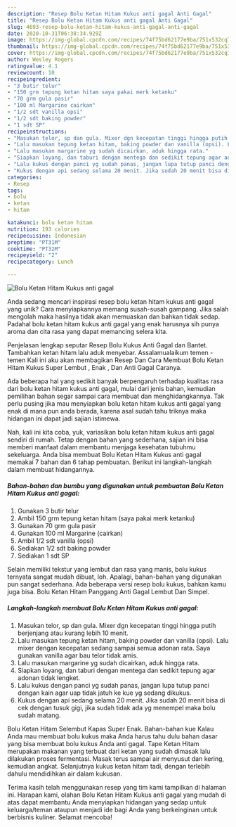```yaml
---
description: "Resep Bolu Ketan Hitam Kukus anti gagal Anti Gagal"
title: "Resep Bolu Ketan Hitam Kukus anti gagal Anti Gagal"
slug: 4693-resep-bolu-ketan-hitam-kukus-anti-gagal-anti-gagal
date: 2020-10-31T06:38:34.929Z
image: https://img-global.cpcdn.com/recipes/74f75bd62177e9ba/751x532cq70/bolu-ketan-hitam-kukus-anti-gagal-foto-resep-utama.jpg
thumbnail: https://img-global.cpcdn.com/recipes/74f75bd62177e9ba/751x532cq70/bolu-ketan-hitam-kukus-anti-gagal-foto-resep-utama.jpg
cover: https://img-global.cpcdn.com/recipes/74f75bd62177e9ba/751x532cq70/bolu-ketan-hitam-kukus-anti-gagal-foto-resep-utama.jpg
author: Wesley Rogers
ratingvalue: 4.1
reviewcount: 10
recipeingredient:
- "3 butir telur"
- "150 grm tepung ketan hitam saya pakai merk ketanku"
- "70 grm gula pasir"
- "100 ml Margarine cairkan"
- "1/2 sdt vanilla opsi"
- "1/2 sdt baking powder"
- "1 sdt SP"
recipeinstructions:
- "Masukan telor, sp dan gula. Mixer dgn kecepatan tinggi hingga putih berjenjang atau kurang lebih 10 menit."
- "Lalu masukan tepung ketan hitam, baking powder dan vanilla (opsi). Lalu mixer dengan kecepatan sedang sampai semua adonan rata. Saya gunakan vanilla agar bau telor tidak amis."
- "Lalu masukan margarine yg sudah dicairkan, aduk hingga rata."
- "Siapkan loyang, dan taburi dengan mentega dan sedikit tepung agar adonan tidak lengket."
- "Lalu kukus dengan panci yg sudah panas, jangan lupa tutup panci dengan kain agar uap tidak jatuh ke kue yg sedang dikukus."
- "Kukus dengan api sedang selama 20 menit. Jika sudah 20 menit bisa di cek dengan tusuk gigi, jika sudah tidak ada yg menempel maka bolu sudah matang."
categories:
- Resep
tags:
- bolu
- ketan
- hitam

katakunci: bolu ketan hitam 
nutrition: 193 calories
recipecuisine: Indonesian
preptime: "PT31M"
cooktime: "PT32M"
recipeyield: "2"
recipecategory: Lunch

---
```



![Bolu Ketan Hitam Kukus anti gagal](https://img-global.cpcdn.com/recipes/74f75bd62177e9ba/751x532cq70/bolu-ketan-hitam-kukus-anti-gagal-foto-resep-utama.jpg)

Anda sedang mencari inspirasi resep bolu ketan hitam kukus anti gagal yang unik? Cara menyiapkannya memang susah-susah gampang. Jika salah mengolah maka hasilnya tidak akan memuaskan dan bahkan tidak sedap. Padahal bolu ketan hitam kukus anti gagal yang enak harusnya sih punya aroma dan cita rasa yang dapat memancing selera kita.

Penjelasan lengkap seputar Resep Bolu Kukus Anti Gagal dan Bantet. Tambahkan ketan hitam lalu aduk menyebar. Assalamualaikum temen - temen Kali ini aku akan membagikan Resep Dan Cara Membuat Bolu Ketan Hitam Kukus Super Lembut , Enak , Dan Anti Gagal Caranya.

Ada beberapa hal yang sedikit banyak berpengaruh terhadap kualitas rasa dari bolu ketan hitam kukus anti gagal, mulai dari jenis bahan, kemudian pemilihan bahan segar sampai cara membuat dan menghidangkannya. Tak perlu pusing jika mau menyiapkan bolu ketan hitam kukus anti gagal yang enak di mana pun anda berada, karena asal sudah tahu triknya maka hidangan ini dapat jadi sajian istimewa.


Nah, kali ini kita coba, yuk, variasikan bolu ketan hitam kukus anti gagal sendiri di rumah. Tetap dengan bahan yang sederhana, sajian ini bisa memberi manfaat dalam membantu menjaga kesehatan tubuhmu sekeluarga. Anda bisa membuat Bolu Ketan Hitam Kukus anti gagal memakai 7 bahan dan 6 tahap pembuatan. Berikut ini langkah-langkah dalam membuat hidangannya.

<!--inarticleads1-->

##### Bahan-bahan dan bumbu yang digunakan untuk pembuatan Bolu Ketan Hitam Kukus anti gagal:

1. Gunakan 3 butir telur
1. Ambil 150 grm tepung ketan hitam (saya pakai merk ketanku)
1. Gunakan 70 grm gula pasir
1. Gunakan 100 ml Margarine (cairkan)
1. Ambil 1/2 sdt vanilla (opsi)
1. Sediakan 1/2 sdt baking powder
1. Sediakan 1 sdt SP


Selain memiliki tekstur yang lembut dan rasa yang manis, bolu kukus ternyata sangat mudah dibuat, loh. Apalagi, bahan-bahan yang digunakan pun sangat sederhana. Ada beberapa versi resep bolu kukus, bahkan kamu juga bisa. Bolu Ketan Hitam Panggang Anti Gagal Lembut Dan Simpel. 

<!--inarticleads2-->

##### Langkah-langkah membuat Bolu Ketan Hitam Kukus anti gagal:

1. Masukan telor, sp dan gula. Mixer dgn kecepatan tinggi hingga putih berjenjang atau kurang lebih 10 menit.
1. Lalu masukan tepung ketan hitam, baking powder dan vanilla (opsi). Lalu mixer dengan kecepatan sedang sampai semua adonan rata. Saya gunakan vanilla agar bau telor tidak amis.
1. Lalu masukan margarine yg sudah dicairkan, aduk hingga rata.
1. Siapkan loyang, dan taburi dengan mentega dan sedikit tepung agar adonan tidak lengket.
1. Lalu kukus dengan panci yg sudah panas, jangan lupa tutup panci dengan kain agar uap tidak jatuh ke kue yg sedang dikukus.
1. Kukus dengan api sedang selama 20 menit. Jika sudah 20 menit bisa di cek dengan tusuk gigi, jika sudah tidak ada yg menempel maka bolu sudah matang.


Bolu Ketan Hitam Selembut Kapas Super Enak. Bahan-bahan kue Kalau Anda mau membuat bolu kukus maka Anda harus tahu dulu bahan dasar yang bisa membuat bolu kukus Anda anti gagal. Tape Ketan Hitam merupakan makanan yang terbuat dari ketan yang sudah dimasak lalu dilakukan proses fermentasi. Masak terus sampai air menyusut dan kering, kemudian angkat. Selanjutnya kukus ketan hitam tadi, dengan terlebih dahulu mendidihkan air dalam kukusan. 

Terima kasih telah menggunakan resep yang tim kami tampilkan di halaman ini. Harapan kami, olahan Bolu Ketan Hitam Kukus anti gagal yang mudah di atas dapat membantu Anda menyiapkan hidangan yang sedap untuk keluarga/teman ataupun menjadi ide bagi Anda yang berkeinginan untuk berbisnis kuliner. Selamat mencoba!
